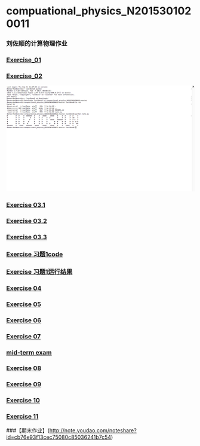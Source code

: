 # compuational_physics_N2015301020011

### 刘佐顺的计算物理作业

### [Exercise_01](https://github.com/lzs13016461857/compuational_physics_N2015301020011)
### [Exercise_02](https://github.com/lzs13016461857/compuational_physics_N2015301020011/blob/master/name.py)
![image text](https://github.com/lzs13016461857/compuational_physics_N2015301020011/blob/master/%E5%B1%8F%E5%B9%95%E5%BF%AB%E7%85%A7%202017-09-16%2019.18.14.png)
### [Exercise 03.1](https://github.com/lzs13016461857/compuational_physics_N2015301020011/blob/master/xX2RCy.gif)
### [Exercise 03.2](https://github.com/lzs13016461857/compuational_physics_N2015301020011/blob/master/name.py)
### [Exercise 03.3](http://note.youdao.com/noteshare?id=ef059189696ed585064d41714ff8b1c0)
### [Exercise 习题1code](https://github.com/lzs13016461857/compuational_physics_N2015301020011/blob/master/name.py)
### [Exercise 习题1运行结果](https://github.com/lzs13016461857/compuational_physics_N2015301020011/blob/master/%E5%B1%8F%E5%B9%95%E5%BF%AB%E7%85%A7%202017-09-29%2016.23.25.png)
### [Exercise 04](http://note.youdao.com/noteshare?id=efe6942b440e3c948ecf376c952f9dd8)
### [Exercise 05](http://note.youdao.com/noteshare?id=8857620b9b38ecd462a2a4958cc822a9)
### [Exercise 06](http://note.youdao.com/noteshare?id=4f36e48a1ddaf533fe4d6be7747d6617)
### [Exercise 07](http://note.youdao.com/noteshare?id=42b4530c39c87a96a2b0f7fac42b27d4)
### [mid-term exam](http://note.youdao.com/noteshare?id=705ef561bf8c5711765006f0016e6dc0)
### [Exercise 08](http://note.youdao.com/noteshare?id=a088534f11b39c902eefc0f42ff56a1e)
### [Exercise 09](http://note.youdao.com/noteshare?id=0958f18b2b821c6570b45926491a92c1)
### [Exercise 10](http://note.youdao.com/noteshare?id=adaf7e38a00322e5736a6ddc66b7072f)
### [Exercise 11](http://note.youdao.com/noteshare?id=28c972a7668583164ea7fa78d6a0937d)
###【期末作业】(http://note.youdao.com/noteshare?id=cb76e93f13cec75080c85036241b7c54)

